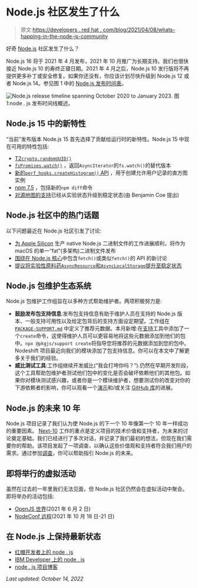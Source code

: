 # Node.js 社区发生了什么

> 原文:[https://developers . red hat . com/blog/2021/04/08/whats-happing-in-the-node-js-community](https://developers.redhat.com/blog/2021/04/08/whats-happening-in-the-node-js-community)

好奇 [Node.js](/topics/nodejs/) 社区发生了什么？

Node.js 16 将于 2021 年 4 月发布，2021 年 10 月推广为长期支持。我们也很快接近 Node.js 10 的寿终正寝日期。2021 年 4 月之后，Node.js 10 发行版将不再提供更多补丁或安全修复。如果你还没有，你应该计划尽快升级到 Node.js 12 或者 Node.js 14。参见图 1 中的 [Node.js 发布时间表](https://github.com/nodejs/release#release-schedule)。

![Node.js release timeline spanning October 2020 to January 2023.](../Images/1aae987f5c169a737712200cd1b49bc8.png)
图 1:node . js 发布时间线概述。

## Node.js 15 中的新特性

“当前”发布版本 Node.js 15 首先选择了贡献给运行时的新特性。Node.js 15 中现在可用的特性包括:

*   [T2`crypto.randomUUID()`](https://github.com/nodejs/node/pull/36729)
*   [`fsPromises.watch()`](https://github.com/nodejs/node/pull/37179) ，返回`AsyncIterator`的`fs.watch()`的替代版本
*   [新的`perf_hooks.createHistogram()` API](https://github.com/nodejs/node/pull/37155) ，用于创建允许用户记录的直方图实例
*   [npm 7.5](https://github.com/nodejs/node/pull/37117) ，包括新的`npm diff`命令
*   [对源地图的支持](https://github.com/nodejs/node/pull/37362)已经从实验状态升级到稳定状态(由 Benjamin Coe 提出)

## Node.js 社区中的热门话题

以下问题最近在 Node.js 社区引发了讨论:

*   [为 Apple Silicon](https://github.com/nodejs/node/issues/37309) 生产 native Node.js 二进制文件的工作进展顺利，将作为 macOS 的单一“fat”(多架构)二进制文件发布
*   [围绕在 Node.js 核心](https://github.com/nodejs/node/issues/19393#)中包含`fetch()`或类似`fetch()`的 API 的新讨论
*   [提议将实验性原料药`AsyncResource`和`AsyncLocalStorage`提升至稳定状态](https://github.com/nodejs/node/issues/35286#)

## Node.js 包维护生态系统

Node.js 包维护工作组旨在以多种方式帮助维护者。两项积极努力是:

*   **鼓励发布包支持信息**:发布包支持信息有助于维护人员在支持的 Node.js 版本、一般支持可用性以及给定包背后的支持方面设定期望。工作组在 [`PACKAGE-SUPPORT.md`](https://github.com/nodejs/package-maintenance/blob/main/docs/PACKAGE-SUPPORT.md) 中定义了推荐元数据。本月新增:在[支持](https://github.com/pkgjs/support)工具中添加了一个`create`命令，这使得维护人员可以更容易地将这些元数据添加到他们的包中。`npx @pkgjs/support create`将指导您将推荐的元数据添加到您的包中。Nodeshift 项目最近向我们的模块添加了包支持信息。你可以在本文中了解更多关于我们的经验。
*   **威比测试工具**:工作组继续开发威比(“我会打垮你吗？”).仍然在早期开发阶段，这个工具帮助包维护者测试他们包中的变化是否会破坏依赖他们的其他包。如果你对模块测试感兴趣，或者你是一个模块维护者，想要测试你的改变对你的下游依赖者的影响，你可以观看一个[演示](https://youtu.be/m4SMPUshtzY?t=47)和/或关注 [GitHub 库](https://github.com/pkgjs/wiby)的进展。

## Node.js 的未来 10 年

Node.js 项目记录了我们认为使 Node.js 的下一个 10 年像第一个 10 年一样成功的重要因素。 [Next-10](https://github.com/nodejs/next-10) 工作的重点是定义项目的技术价值和支持者，为未来的讨论奠定基础。我们已经进行了多次对话，并记录了我们最初的想法，但现在我们需要你的帮助。该项目发起了一项调查，以确认这些价值观和支持者符合我们用户的需求。通过参加[调查](https://www.surveymonkey.com/r/8PFGKV5)，你可以帮助指引 Node.js 的未来。

## 即将举行的虚拟活动

虽然在过去的一年里我们无法见面，但 Node.js 社区仍然会在虚拟活动中聚会。即将举办的活动包括:

*   [OpenJS 世界](https://openjsf.org/openjs-world-2021/)(2021 年 6 月 2 日)
*   [NodeConf 远程](https://www.nodeconfremote.com/)(2021 年 10 月 18 日-21 日)

## 在 Node.js 上保持最新状态

*   [红帽开发者上的 node . js](/topics/nodejs)
*   [IBM Developer 上的 node . js](https://developer.ibm.com/languages/node-js/)
*   [node . js 项目博客](https://nodejs.org/en/blog/)

*Last updated: October 14, 2022*